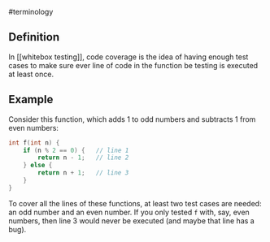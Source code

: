 #terminology

## Definition
In [[whitebox testing]], code coverage is the idea of having enough test cases to make sure ever line of code in the function be testing is executed at least once.

## Example
Consider this function, which adds 1 to odd numbers and subtracts 1 from even numbers:

```cpp
int f(int n) {
	if (n % 2 == 0) {   // line 1
		return n - 1;   // line 2
	} else {    
		return n + 1;   // line 3
	}
}
```

To cover all the lines of these functions, at least two test cases are needed: an odd number and an even number. If you only tested `f` with, say, even numbers, then line 3 would never be executed (and maybe that line has a bug).
